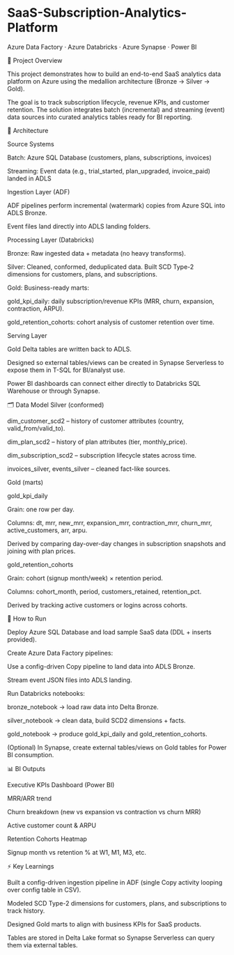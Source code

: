 # SaaS-Subscription-Analytics-Platform

Azure Data Factory · Azure Databricks · Azure Synapse · Power BI

📌 Project Overview

This project demonstrates how to build an end-to-end SaaS analytics data platform on Azure using the medallion architecture (Bronze → Silver → Gold).

The goal is to track subscription lifecycle, revenue KPIs, and customer retention. The solution integrates batch (incremental) and streaming (event) data sources into curated analytics tables ready for BI reporting.

🔧 Architecture

Source Systems

Batch: Azure SQL Database (customers, plans, subscriptions, invoices)

Streaming: Event data (e.g., trial_started, plan_upgraded, invoice_paid) landed in ADLS

Ingestion Layer (ADF)

ADF pipelines perform incremental (watermark) copies from Azure SQL into ADLS Bronze.

Event files land directly into ADLS landing folders.

Processing Layer (Databricks)

Bronze: Raw ingested data + metadata (no heavy transforms).

Silver: Cleaned, conformed, deduplicated data. Built SCD Type-2 dimensions for customers, plans, and subscriptions.

Gold: Business-ready marts:

gold_kpi_daily: daily subscription/revenue KPIs (MRR, churn, expansion, contraction, ARPU).

gold_retention_cohorts: cohort analysis of customer retention over time.

Serving Layer

Gold Delta tables are written back to ADLS.

Designed so external tables/views can be created in Synapse Serverless to expose them in T-SQL for BI/analyst use.

Power BI dashboards can connect either directly to Databricks SQL Warehouse or through Synapse.

🗂️ Data Model
Silver (conformed)

dim_customer_scd2 – history of customer attributes (country, valid_from/valid_to).

dim_plan_scd2 – history of plan attributes (tier, monthly_price).

dim_subscription_scd2 – subscription lifecycle states across time.

invoices_silver, events_silver – cleaned fact-like sources.

Gold (marts)

gold_kpi_daily

Grain: one row per day.

Columns: dt, mrr, new_mrr, expansion_mrr, contraction_mrr, churn_mrr, active_customers, arr, arpu.

Derived by comparing day-over-day changes in subscription snapshots and joining with plan prices.

gold_retention_cohorts

Grain: cohort (signup month/week) × retention period.

Columns: cohort_month, period, customers_retained, retention_pct.

Derived by tracking active customers or logins across cohorts.

🚀 How to Run

Deploy Azure SQL Database and load sample SaaS data (DDL + inserts provided).

Create Azure Data Factory pipelines:

Use a config-driven Copy pipeline to land data into ADLS Bronze.

Stream event JSON files into ADLS landing.

Run Databricks notebooks:

bronze_notebook → load raw data into Delta Bronze.

silver_notebook → clean data, build SCD2 dimensions + facts.

gold_notebook → produce gold_kpi_daily and gold_retention_cohorts.

(Optional) In Synapse, create external tables/views on Gold tables for Power BI consumption.

📊 BI Outputs

Executive KPIs Dashboard (Power BI)

MRR/ARR trend

Churn breakdown (new vs expansion vs contraction vs churn MRR)

Active customer count & ARPU

Retention Cohorts Heatmap

Signup month vs retention % at W1, M1, M3, etc.

⚡ Key Learnings

Built a config-driven ingestion pipeline in ADF (single Copy activity looping over config table in CSV).

Modeled SCD Type-2 dimensions for customers, plans, and subscriptions to track history.

Designed Gold marts to align with business KPIs for SaaS products.

Tables are stored in Delta Lake format so Synapse Serverless can query them via external tables.